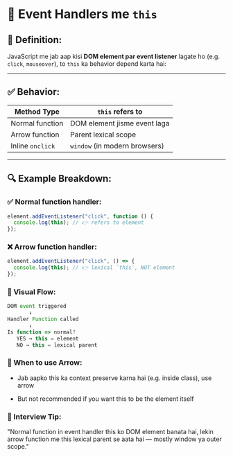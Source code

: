 # 🔹 Event Handlers me `this`

## 📌 Definition:
JavaScript me jab aap kisi **DOM element par event listener** lagate ho (e.g. `click`, `mouseover`), to `this` ka behavior depend karta hai:

---

## ✅ Behavior:

| Method Type       | `this` refers to                   |
|-------------------|------------------------------------|
| Normal function   | DOM element jisme event laga       |
| Arrow function    | Parent lexical scope               |
| Inline `onclick`  | `window` (in modern browsers)      |

---

## 🔍 Example Breakdown:

### ✅ Normal function handler:
```js
element.addEventListener("click", function () {
  console.log(this); // 👉 refers to element
});
```

### ❌ Arrow function handler:
```js
element.addEventListener("click", () => {
  console.log(this); // 👉 lexical `this`, NOT element
});
```

### 🧠 Visual Flow:
```js
DOM event triggered
       ↓
Handler Function called
       ↓
Is function => normal?
   YES → this = element
   NO → this = lexical parent
```

### 📌 When to use Arrow:
- Jab aapko this ka context preserve karna hai (e.g. inside class), use arrow

- But not recommended if you want this to be the element itself

### 💬 Interview Tip:
"Normal function in event handler this ko DOM element banata hai, lekin arrow function me this lexical parent se aata hai — mostly window ya outer scope."